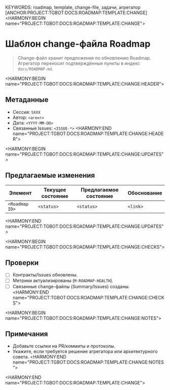 KEYWORDS: roadmap, template, change-file, задачи, агрегатор
[ANCHOR:PROJECT:TGBOT:DOCS:ROADMAP:TEMPLATE:CHANGE]
<HARMONY:BEGIN name="PROJECT:TGBOT:DOCS:ROADMAP:TEMPLATE:CHANGE">
# Шаблон change-файла Roadmap

> Change-файл хранит предложения по обновлению Roadmap. Агрегатор переносит подтверждённые пункты в индекс `docs/ROADMAP.md`.

<HARMONY:BEGIN name="PROJECT:TGBOT:DOCS:ROADMAP:TEMPLATE:CHANGE:HEADER">
## Метаданные
- Сессия: `SXXX`
- Автор: `<агент>`
- Дата: `<YYYY-MM-DD>`
- Связанные Issues: `<ISSUE-*>`
<HARMONY:END name="PROJECT:TGBOT:DOCS:ROADMAP:TEMPLATE:CHANGE:HEADER">

<HARMONY:BEGIN name="PROJECT:TGBOT:DOCS:ROADMAP:TEMPLATE:CHANGE:UPDATES">
## Предлагаемые изменения
| Элемент | Текущее состояние | Предлагаемое состояние | Обоснование |
|---------|-------------------|------------------------|-------------|
| `<Roadmap ID>` | `<status>` | `<status>` | `<link>` |
<HARMONY:END name="PROJECT:TGBOT:DOCS:ROADMAP:TEMPLATE:CHANGE:UPDATES">

<HARMONY:BEGIN name="PROJECT:TGBOT:DOCS:ROADMAP:TEMPLATE:CHANGE:CHECKS">
## Проверки
- [ ] Контракты/Issues обновлены.
- [ ] Метрики актуализированы (`M-ROADMAP-HEALTH`).
- [ ] Связанные change-файлы (Summary/Issues) созданы.
<HARMONY:END name="PROJECT:TGBOT:DOCS:ROADMAP:TEMPLATE:CHANGE:CHECKS">

<HARMONY:BEGIN name="PROJECT:TGBOT:DOCS:ROADMAP:TEMPLATE:CHANGE:NOTES">
## Примечания
- Добавьте ссылки на PR/коммиты и протоколы.
- Укажите, если требуется решение агрегатора или архитектурного совета.
<HARMONY:END name="PROJECT:TGBOT:DOCS:ROADMAP:TEMPLATE:CHANGE:NOTES">

<HARMONY:END name="PROJECT:TGBOT:DOCS:ROADMAP:TEMPLATE:CHANGE">
